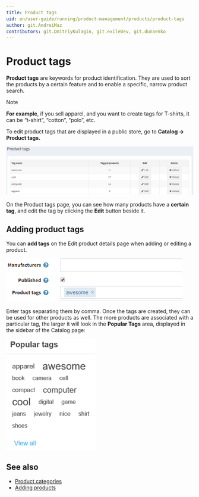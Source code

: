 ```yaml
---
title: Product tags
uid: en/user-guide/running/product-management/products/product-tags
author: git.AndreiMaz
contributors: git.DmitriyKulagin, git.exileDev, git.dunaenko
---
```


# Product tags

**Product tags** are keywords for product identification. They are used to sort the products by a certain feature and to enable a specific, narrow product search.

> [!NOTE]
> 
> **For example**, if you sell apparel, and you want to create tags for T-shirts, it can be “t-shirt”, “cotton”, “polo”, etc.

To edit product tags that are displayed in a public store, go to **Catalog → Product tags.**

![Product tags](_static/product-tags/product_tags.png)

On the Product tags page, you can see how many products have a **certain tag**, and edit the tag by clicking the **Edit** button beside it.

## Adding product tags

You can **add tags** on the Edit product details page when adding or editing a product.

![add tags](_static/product-tags/product_tags2.png)

Enter tags separating them by comma. Once the tags are created, they can be used for other products as well. The more products are associated with a particular tag, the larger it will look in the **Popular Tags** area, displayed in the sidebar of the Catalog page:

![Popular Tags](_static/product-tags/popular_tags.png)

## See also

* [Product categories](xref:en/user-guide/running/product-management/categories)
* [Adding products](xref:en/user-guide/running/product-management/products/adding-products/index)
